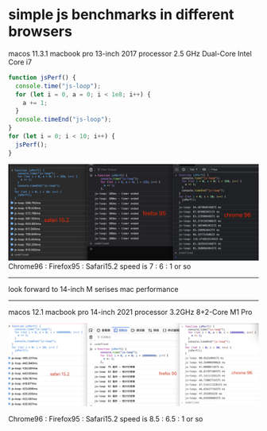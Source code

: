 # simple js benchmarks in different browsers

macos 11.3.1
macbook pro 13-inch 2017
processor 2.5 GHz Dual-Core Intel Core i7

```js
function jsPerf() {
  console.time("js-loop");
  for (let i = 0, a = 0; i < 1e8; i++) {
    a += 1;
  }
  console.timeEnd("js-loop");
}
for (let i = 0; i < 10; i++) {
  jsPerf();
}
```

![image](../assets/images/2021-2-1.png)
Chrome96 : Firefox95 : Safari15.2 speed is 7 : 6 : 1 or so

---

look forward to 14-inch M serises mac performance

---

macos 12.1
macbook pro 14-inch 2021
processor 3.2GHz 8+2-Core M1 Pro

![image](../assets/images/2021-2-2.jpg)

Chrome96 : Firefox95 : Safari15.2 speed is 8.5 : 6.5 : 1 or so
